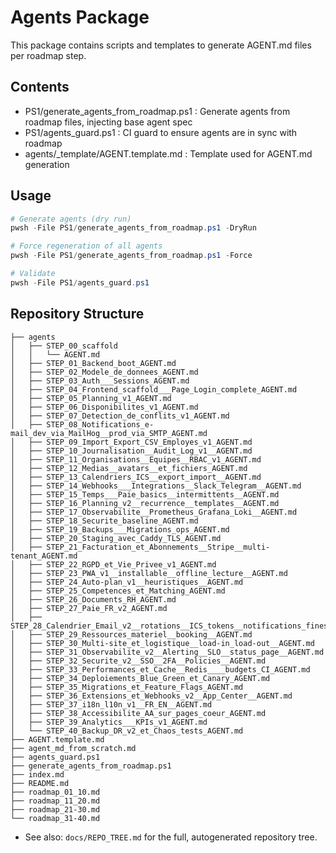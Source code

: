 # Agents Package

This package contains scripts and templates to generate AGENT.md files per roadmap step.

## Contents

- PS1/generate_agents_from_roadmap.ps1 : Generate agents from roadmap files, injecting base agent spec
- PS1/agents_guard.ps1 : CI guard to ensure agents are in sync with roadmap
- agents/_template/AGENT.template.md : Template used for AGENT.md generation

## Usage

```powershell
# Generate agents (dry run)
pwsh -File PS1/generate_agents_from_roadmap.ps1 -DryRun

# Force regeneration of all agents
pwsh -File PS1/generate_agents_from_roadmap.ps1 -Force

# Validate
pwsh -File PS1/agents_guard.ps1
```

## Repository Structure

```
├── agents
│   ├── STEP_00_scaffold
│   │   └── AGENT.md
│   ├── STEP_01_Backend_boot_AGENT.md
│   ├── STEP_02_Modele_de_donnees_AGENT.md
│   ├── STEP_03_Auth___Sessions_AGENT.md
│   ├── STEP_04_Frontend_scaffold___Page_Login_complete_AGENT.md
│   ├── STEP_05_Planning_v1_AGENT.md
│   ├── STEP_06_Disponibilites_v1_AGENT.md
│   ├── STEP_07_Detection_de_conflits_v1_AGENT.md
│   ├── STEP_08_Notifications_e-mail_dev_via_MailHog__prod_via_SMTP_AGENT.md
│   ├── STEP_09_Import_Export_CSV_Employes_v1_AGENT.md
│   ├── STEP_10_Journalisation__Audit_Log_v1__AGENT.md
│   ├── STEP_11_Organisations__Equipes__RBAC_v1_AGENT.md
│   ├── STEP_12_Medias__avatars__et_fichiers_AGENT.md
│   ├── STEP_13_Calendriers_ICS__export_import__AGENT.md
│   ├── STEP_14_Webhooks___Integrations__Slack_Telegram__AGENT.md
│   ├── STEP_15_Temps___Paie_basics__intermittents__AGENT.md
│   ├── STEP_16_Planning_v2__recurrence__templates__AGENT.md
│   ├── STEP_17_Observabilite__Prometheus_Grafana_Loki__AGENT.md
│   ├── STEP_18_Securite_baseline_AGENT.md
│   ├── STEP_19_Backups___Migrations_ops_AGENT.md
│   ├── STEP_20_Staging_avec_Caddy_TLS_AGENT.md
│   ├── STEP_21_Facturation_et_Abonnements__Stripe__multi-tenant_AGENT.md
│   ├── STEP_22_RGPD_et_Vie_Privee_v1_AGENT.md
│   ├── STEP_23_PWA_v1__installable__offline_lecture__AGENT.md
│   ├── STEP_24_Auto-plan_v1__heuristiques__AGENT.md
│   ├── STEP_25_Competences_et_Matching_AGENT.md
│   ├── STEP_26_Documents_RH_AGENT.md
│   ├── STEP_27_Paie_FR_v2_AGENT.md
│   ├── STEP_28_Calendrier_Email_v2__rotations__ICS_tokens__notifications_fines__AGENT.md
│   ├── STEP_29_Ressources_materiel__booking__AGENT.md
│   ├── STEP_30_Multi-site_et_logistique__load-in_load-out__AGENT.md
│   ├── STEP_31_Observabilite_v2__Alerting__SLO__status_page__AGENT.md
│   ├── STEP_32_Securite_v2__SSO__2FA__Policies__AGENT.md
│   ├── STEP_33_Performances_et_Cache__Redis____budgets_CI_AGENT.md
│   ├── STEP_34_Deploiements_Blue_Green_et_Canary_AGENT.md
│   ├── STEP_35_Migrations_et_Feature_Flags_AGENT.md
│   ├── STEP_36_Extensions_et_Webhooks_v2__App_Center__AGENT.md
│   ├── STEP_37_i18n_l10n_v1__FR_EN__AGENT.md
│   ├── STEP_38_Accessibilite_AA_sur_pages_coeur_AGENT.md
│   ├── STEP_39_Analytics___KPIs_v1_AGENT.md
│   └── STEP_40_Backup_DR_v2_et_Chaos_tests_AGENT.md
├── AGENT.template.md
├── agent_md_from_scratch.md
├── agents_guard.ps1
├── generate_agents_from_roadmap.ps1
├── index.md
├── README.md
├── roadmap_01_10.md
├── roadmap_11_20.md
├── roadmap_21-30.md
└── roadmap_31-40.md
```


- See also: `docs/REPO_TREE.md` for the full, autogenerated repository tree.
